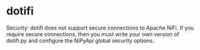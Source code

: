 # dotifi


Security: dotifi does not support secure connections to Apache NiFi.  If you require secure connections, then
you must write your own version of dotifi.py and configure the NiPyApi global security options.
